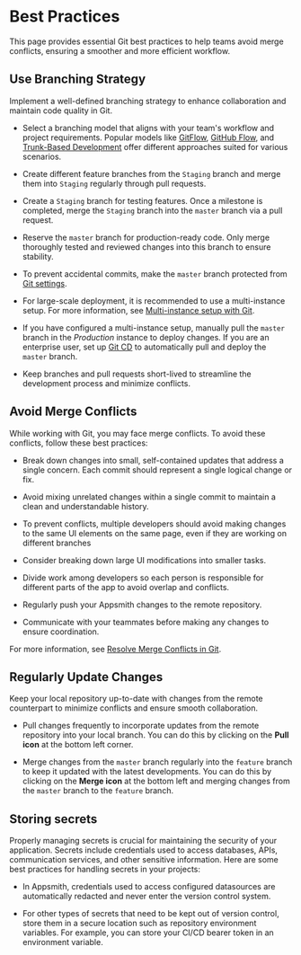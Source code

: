 # Best Practices


This page provides essential Git best practices to help teams avoid merge conflicts, ensuring a smoother and more efficient workflow.


## Use Branching Strategy

Implement a well-defined branching strategy to enhance collaboration and maintain code quality in Git. 

- Select a branching model that aligns with your team's workflow and project requirements. Popular models like [GitFlow](https://www.atlassian.com/git/tutorials/comparing-workflows/gitflow-workflow), [GitHub Flow](https://docs.github.com/en/get-started/using-github/github-flow), and [Trunk-Based Development](https://www.atlassian.com/continuous-delivery/continuous-integration/trunk-based-development) offer different approaches suited for various scenarios. 

- Create different feature branches from the `Staging` branch and merge them into `Staging` regularly through pull requests.

- Create a `Staging` branch for testing features. Once a milestone is completed, merge the `Staging` branch into the `master` branch via a pull request.

- Reserve the `master` branch for production-ready code. Only merge thoroughly tested and reviewed changes into this branch to ensure stability.

- To prevent accidental commits, make the `master` branch protected from [Git settings](/advanced-concepts/version-control-with-git/reference/git-settings).

- For large-scale deployment, it is recommended to use a multi-instance setup. For more information, see [Multi-instance setup with Git](/advanced-concepts/version-control-with-git/environments-with-git).

- If you have configured a multi-instance setup, manually pull the `master` branch in the *Production* instance to deploy changes. If you are an enterprise user, set up [Git CD](/advanced-concepts/version-control-with-git/cd-with-git) to automatically pull and deploy the `master` branch.


- Keep branches and pull requests short-lived to streamline the development process and minimize conflicts.







## Avoid Merge Conflicts

While working with Git, you may face merge conflicts. To avoid these conflicts, follow these best practices:



- Break down changes into small, self-contained updates that address a single concern. Each commit should represent a single logical change or fix. 

- Avoid mixing unrelated changes within a single commit to maintain a clean and understandable history. 

- To prevent conflicts, multiple developers should avoid making changes to the same UI elements on the same page, even if they are working on different branches

- Consider breaking down large UI modifications into smaller tasks.

- Divide work among developers so each person is responsible for different parts of the app to avoid overlap and conflicts.

- Regularly push your Appsmith changes to the remote repository. 

- Communicate with your teammates before making any changes to ensure coordination.


For more information, see [Resolve Merge Conflicts in Git](/advanced-concepts/version-control-with-git/guides/resolve-merge-conflicts-in-git).

## Regularly Update Changes

Keep your local repository up-to-date with changes from the remote counterpart to minimize conflicts and ensure smooth collaboration.


- Pull changes frequently to incorporate updates from the remote repository into your local branch. You can do this by clicking on the **Pull icon** at the bottom left corner.

- Merge changes from the `master` branch regularly into the `feature` branch to keep it updated with the latest developments. You can do this by clicking on the **Merge icon** at the bottom left and merging changes from the `master` branch to the `feature` branch.

## Storing secrets

Properly managing secrets is crucial for maintaining the security of your application. Secrets include credentials used to access databases, APIs, communication services, and other sensitive information. Here are some best practices for handling secrets in your projects:

- In Appsmith, credentials used to access configured datasources are automatically redacted and never enter the version control system.

- For other types of secrets that need to be kept out of version control, store them in a secure location such as repository environment variables. For example, you can store your CI/CD bearer token in an environment variable.








